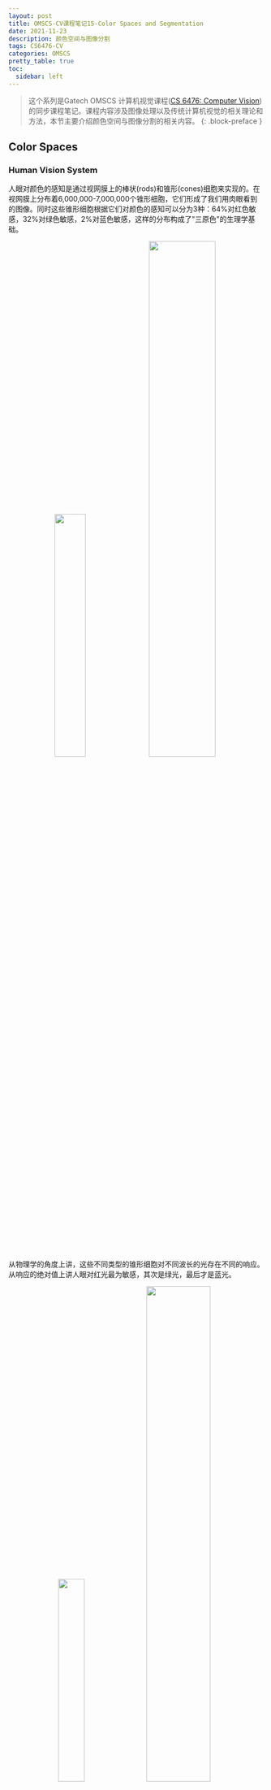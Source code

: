 ```yaml
---
layout: post
title: OMSCS-CV课程笔记15-Color Spaces and Segmentation
date: 2021-11-23
description: 颜色空间与图像分割
tags: CS6476-CV
categories: OMSCS
pretty_table: true
toc:
  sidebar: left
---
```



> 这个系列是Gatech OMSCS 计算机视觉课程([CS 6476: Computer Vision](https://omscs.gatech.edu/cs-6476-computer-vision))的同步课程笔记。课程内容涉及图像处理以及传统计算机视觉的相关理论和方法，本节主要介绍颜色空间与图像分割的相关内容。
{: .block-preface }


## Color Spaces

### Human Vision System

人眼对颜色的感知是通过视网膜上的棒状(rods)和锥形(cones)细胞来实现的。在视网膜上分布着6,000,000-7,000,000个锥形细胞，它们形成了我们用肉眼看到的图像。同时这些锥形细胞根据它们对颜色的感知可以分为3种：64%对红色敏感，32%对绿色敏感，2%对蓝色敏感，这样的分布构成了"三原色"的生理学基础。

<div align=center>
<img src="https://i.imgur.com/xTBWTkJ.png" width="35%">
<img src="https://i.imgur.com/IfcYSWh.png" width="51%">
</div>

从物理学的角度上讲，这些不同类型的锥形细胞对不同波长的光存在不同的响应。从响应的绝对值上讲人眼对红光最为敏感，其次是绿光，最后才是蓝光。

<div align=center>
<img src="https://i.imgur.com/HNJgono.png" width="32%">
<img src="https://i.imgur.com/Y3oRcPi.png" width="50%">
</div>

还需要说明的是与颜色相比人眼对于亮度的变化更为敏感：下方左边图片字体和背景使用了相同的颜色但是具有不同的亮度，我们可以轻松地识别出图上的文字；而右边的图片则使用了具有相同亮度不同颜色的文字和背景，我们要识别出文字则困难得多。

<div align=center>
<img src="https://i.imgur.com/In8LsVR.png" width="40%">
<img src="https://i.imgur.com/EZUocv5.png" width="40%">
</div>

### CIE Color Space

显然我们希望能够从物理的角度定量描述不同颜色的差异，这样的想法促成了**CIE RGB颜色空间(CIE RGB color space)**的诞生。之后人们对空间进行了规范化，得到了**CIE XYZ颜色空间(CIE XYZ color space)**。人眼能够感知到的颜色在XYZ颜色空间中呈一个马蹄形：

<div align=center>
<img src="https://i.imgur.com/RuTtJup.png" width="35%">
</div>

除此之外还有**LAB颜色空间(CIELAB color space)**，其中L表示亮度，A和B分别表示颜色坐标。不同亮度下的颜色有不同的显示效果，因此LAB颜色空间也可以认为是一个柱体。

<div align=center>
<img src="https://i.imgur.com/ReCGhhC.png" width="70%">
</div>

<div align=center>
<img src="https://i.imgur.com/KX7dwZQ.png" width="30%">
</div>

其它常用的颜色空间还包括HSV以及HSL空间等，当然最常见的颜色空间还是RGB空间。

<div align=center>
<img src="https://i.imgur.com/zZaMvi6.png" width="60%">
</div>

<div align=center>
<img src="https://i.imgur.com/E0kbqe8.png" width="60%">
</div>

还需要注意的一点是不同的颜色空间、软件以及显示设备存在不同**色域(color gamut)**，因此不是所有的颜色都能够在不同的设备上显示出来。一些常见软硬件的色域可参考下图：

<div align=center>
<img src="https://i.imgur.com/6hKXnMM.png" width="30%">
<img src="https://i.imgur.com/dTa9sEl.png" width="33%">
<img src="https://i.imgur.com/RGqVta9.png" width="28%">
</div>

### Color Vectors

对于彩色图像我们可以把图像上每个点的颜色用一个向量来表示：

<div align=center>
<img src="https://i.imgur.com/cgX5apG.png" width="70%">
</div>

进一步可以将图像上的所有像素放置在颜色空间中，得到图像的颜色分布：

<div align=center>
<img src="https://i.imgur.com/HaeIPmM.png" width="70%">
</div>

我们可以在图像上使用颜色进行滤波，从而识别图像上的不同物体：

<div align=center>
<img src="https://i.imgur.com/E5aN2w2.png" width="70%">
</div>

但这样做的缺陷在于同一个颜色在不同光照条件下会产生不同的效果：

<div align=center>
<img src="https://i.imgur.com/XOCVyez.png" width="50%">
</div>

因此更合理的做法是将亮度从颜色向量中分离出来，仅对颜色进行滤波：

<div align=center>
<img src="https://i.imgur.com/TskwA6J.png" width="70%">
</div>

<div align=center>
<img src="https://i.imgur.com/DtmzThU.png" width="70%">
</div>

<div align=center>
<img src="https://i.imgur.com/8mvtHY6.png" width="70%">
</div>

分离亮度后可以得到图像的颜色分布如下：

<div align=center>
<img src="https://i.imgur.com/pThycY2.png" width="70%">
</div>

最后在YUV空间中进行滤波就能够得到更好的分割结果：

<div align=center>
<img src="https://i.imgur.com/kM69g24.png" width="70%">
</div>

## Segmentation

**图像分割(image segmentation)**是计算机视觉中的重要任务之一，我们希望能够将图像上属于同一物体的区域聚合到一起：

<div align=center>
<img src="https://i.imgur.com/geOutwL.png" width="40%">
<img src="https://i.imgur.com/tmOTCBb.png" width="40%">
</div>

图像分割的经典应用是抠图，我们希望能够将图像中非背景的部分从背景中分离出来：

<div align=center>
<img src="https://i.imgur.com/DWQPTjZ.png" width="20%">
<img src="https://i.imgur.com/bC762K1.png" width="20%">
<img src="https://i.imgur.com/WtN1Zjt.png" width="20%">
</div>

图像分割的另一个重要应用是**超像素(superpixel)**。超像素类似于马赛克的效果，它将图像划分成若干个区域这样就可以用这些区域来描述原来的图像：

<div align=center>
<img src="https://i.imgur.com/G3RGOw5.png" width="30%">
<img src="https://i.imgur.com/QtUwB6O.png" width="30%">
</div>

### Clustering

实现图像分割最简单的方式是利用直方图进行阈值化。以下图为例，我们可以通过直方图发现图像存在3个区域，每个区域对应不同的物体。

<div align=center>
<img src="https://i.imgur.com/pBOSAkR.png" width="70%">
</div>

然而当图像存在噪声时就不能使用这样的方法了，此时每个物体不再具有特定的颜色而是在颜色附近波动。因此图像分割的目标是从图像中找到这些代表颜色来表示不同的物体。

<div align=center>
<img src="https://i.imgur.com/sl9z07X.png" width="70%">
</div>

从机器学习的角度上讲这样的过程称为**聚类(clustering)**，我们希望从数据集中寻找到若干个"代表"作为中心，进而将数据集划分为不同的区域。对于像素而言，只需要把它们看做是一般的向量使用SSD作为误差度量即可。

<div align=center>
<img src="https://i.imgur.com/EbdTcry.png" width="60%">
</div>

假设我们知道了每个样本的类别，那么只需要对每个类别取平均就可以得到该类别的"代表"；而如果我们知道了每个类别的"代表"，则可以通过计算样本与每个"代表"的距离来获得它的类别。从这个角度上看聚类问题实际上是一个chicken-egg问题：我们既不知道样本的类别，也不知道聚类的中心，因此无法直接进行求解。

### K-Means

k-means是解决聚类问题的经典算法，它的流程如下：

1. 初始化聚类中心$$c_1$$, $$c_2$$, ..., $$c_K$$
2. 计算数据集上的每个点与聚类中心的距离，然后将它划分到距离最近的类别中
3. 将聚类中心更新为该类别中样本的平均值
4. 重复第2步到第3步直到收敛

使用k-means进行图像分割需要注意选择合适的特征空间。以彩色图像为例，我们可以在灰度化的图像上进行聚类也可以在颜色空间中聚类，聚类的结果往往会具有一些差异。

<div align=center>
<img src="https://i.imgur.com/lqWrasJ.png" width="70%">
</div>

除此之外我们还可以把像素的坐标也加到特征空间中，这样在聚类时也会考虑像素空间位置的相似性：

<div align=center>
<img src="https://i.imgur.com/mING289.png" width="50%">
</div>

k-means是非常简单高效的聚类算法，但需要注意的是k-means的聚类结果与初值有关因此容易显然局部最优。此外k-means对内存的需求较高，需要提前指定k的取值，而且只能得到"球形"分布的聚类结果。

<div align=center>
<img src="https://i.imgur.com/LmkEDUU.png" width="40%">
<img src="https://i.imgur.com/0cLfCLM.png" width="40%">
</div>

## Mean Shift Segmentation

除了k-means之外，mean shift也是图像分割中常用的分割算法。mean shift的本质是在特征空间中寻找样本的众数或是局部极大值，它的主要流程如下：

<div align=center>
<img src="https://i.imgur.com/Mkj4DJB.png" width="40%">
<img src="https://i.imgur.com/9iSazdy.png" width="40%">
<img src="https://i.imgur.com/jIwYr4D.png" width="40%">
<img src="https://i.imgur.com/FkR219M.png" width="40%">
<img src="https://i.imgur.com/coGjDID.png" width="40%">
<img src="https://i.imgur.com/rqWaMo1.png" width="40%">
<img src="https://i.imgur.com/rBeq4aY.png" width="40%">
</div>

使用mean shift进行聚类时需要将图像上每个像素转换成特征空间中的点，然后把每个点作为起点进行mean shift。最终算法收敛到的局部极值即为聚类中心：

<div align=center>
<img src="https://i.imgur.com/HwR6QEY.png" width="50%">
</div>

一些实验结果表明使用mean shift进行分割可以得到非常好的效果：

<div align=center>
<img src="https://i.imgur.com/z8owpte.png" width="40%">
<img src="https://i.imgur.com/W7aEpDI.png" width="40%">
</div>

<div align=center>
<img src="https://i.imgur.com/k5NYIIY.png" width="40%">
<img src="https://i.imgur.com/eoDrJRd.png" width="40%">
</div>

除了颜色之外我们还可以使用"纹理"作为特征来构造特征空间，这样对于图像中颜色接近的区域也能取得很好的分割结果。所谓"纹理"可以理解为局部的图像统计信息，通常可以使用局部梯度的直方图来表示。

<div align=center>
<img src="https://i.imgur.com/F55YyMa.png" width="70%">
</div>

对于某些图片使用纹理空间会得到更好的分割结果

<div align=center>
<img src="https://i.imgur.com/Gv6WgJ9.png" width="70%">
</div>

## Segmentation by Graph Partitioning

更高级的图像分割方法是基于graph partitioning的分割方法。此时我们不再把图像视为二维的数组，而是把图像看成是一张全连接图，图上任意两点$$p$$和$$q$$之间的边权重$$w_{pq}$$可由下式计算：

$$
w_{pq} = \exp \bigg( -\frac{1}{2} \text{dist}(x_p, x_q)^2 \bigg)
$$

其中距离函数$$\text{dist}(x_p, x_q)$$描述了$$p$$、$$q$$两点在颜色和位置上的差异。

<div align=center>
<img src="https://i.imgur.com/FSlf9e6.png" width="30%">
<img src="https://i.imgur.com/GaBEkEC.png" width="30%">
</div>

从图论的角度上看，图像分割的实质是将原始的图划分成若干个子图。因此我们只需要从图上删除连接不同区域间权重较小的边即可，这样相似的节点(像素)会属于同一个子图(分割)。

<div align=center>
<img src="https://i.imgur.com/X6WuyF7.png" width="50%">
</div>

基于图论进行图像分割的经典算法是**图割(graph cut)**，它的基本思路是将原始图分割成互不相连的两部分，同时每删除一条边就要支付这条边的权重作为代价。显然一个好的分割要有尽可能小的代价，因此这种算法也称为minimum cut。

<div align=center>
<img src="https://i.imgur.com/A5vRrUt.png" width="40%">
</div>

实践中发现直接使用minimum cut容易产生过小且互不联通的区域，因此需要进行一些改进。在normalized cut算法中对优化目标进行了规范化从而避免出现过分割的问题：

<div align=center>
<img src="https://i.imgur.com/ulyipzf.png" width="70%">
</div>

normalized cut算法的流程如下：

<div align=center>
<img src="https://i.imgur.com/zbKqY39.png" width="70%">
</div>

使用normalized cut进行图像分割的一些结果如下：

<div align=center>
<img src="https://i.imgur.com/XIA8Vuo.png" width="70%">
</div>

<div align=center>
<img src="https://i.imgur.com/WO5HJWk.png" width="70%">
</div>

## Reference

- [Wikipedia: CIE 1931 color space](https://en.wikipedia.org/wiki/CIE_1931_color_space#:~:text=The%20CIE%20RGB%20color%20space%20is%20one%20of%20many%20RGB,John%20Guild%20with%20seven%20observers.)
- [Wikipedia: CIELAB color space](https://en.wikipedia.org/wiki/CIELAB_color_space)
- [Wikipedia: Gamut](https://en.wikipedia.org/wiki/Gamut)
- [Wikipedia: k-means clustering](https://en.wikipedia.org/wiki/K-means_clustering)
- [Wikipedia: Graph cuts in computer vision](https://en.wikipedia.org/wiki/Graph_cuts_in_computer_vision)